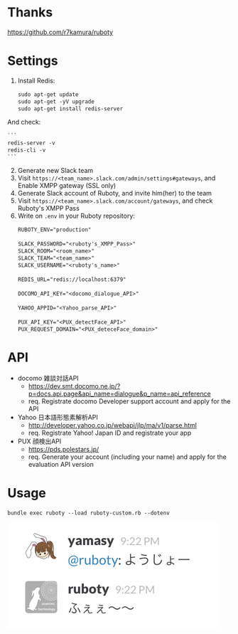 # Thanks
https://github.com/r7kamura/ruboty

# Settings

1. Install Redis:

    ```
    sudo apt-get update
    sudo apt-get -yV upgrade
    sudo apt-get install redis-server
    ```

  And check:

    ```
    redis-server -v
    redis-cli -v
    ```

2. Generate new Slack team
3. Visit `https://<team_name>.slack.com/admin/settings#gateways`, and Enable XMPP gateway (SSL only)
4. Generate Slack account of Ruboty, and invite him(her) to the team
5. Visit `https://<team_name>.slack.com/account/gateways`, and check Ruboty's XMPP Pass
6. Write on `.env` in your Ruboty repository:
    ```
    RUBOTY_ENV="production"

    SLACK_PASSWORD="<ruboty's_XMPP_Pass>"
    SLACK_ROOM="<room_name>"
    SLACK_TEAM="<team_name>"
    SLACK_USERNAME="<ruboty's_name>"

    REDIS_URL="redis://localhost:6379"

    DOCOMO_API_KEY="<docomo_dialogue_API>"

    YAHOO_APPID="<Yahoo_parse_API>"

    PUX_API_KEY="<PUX_detectFace_API>"
    PUX_REQUEST_DOMAIN="<PUX_deteceFace_domain>"
    ```

# API

- docomo 雑談対話API
  - https://dev.smt.docomo.ne.jp/?p=docs.api.page&api_name=dialogue&p_name=api_reference
  - req. Registrate docomo Developer support account and apply for the API
- Yahoo 日本語形態素解析API
  - http://developer.yahoo.co.jp/webapi/jlp/ma/v1/parse.html
  - req. Registrate Yahoo! Japan ID and registrate your app
- PUX 顔検出API
  - https://pds.polestars.jp/
  - req. Generate your account (including your name) and apply for the evaluation API version

# Usage

```
bundle exec ruboty --load ruboty-custom.rb --dotenv
```
![reply from Ruboty](https://raw.githubusercontent.com/yamasy1549/yamasy-bot/master/images/demo.png)
